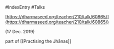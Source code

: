 #IndexEntry #Talks

[https://dharmaseed.org/teacher/210/talk/60865/](https://dharmaseed.org/teacher/210/talk/60865/)

(17 Dec. 2019)

part of [[Practising the Jhānas]]